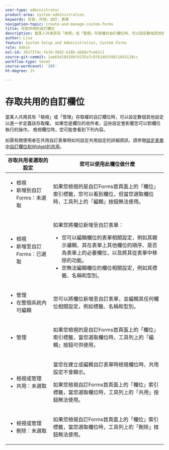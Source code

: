 ```yaml
---
user-type: administrator
product-area: system-administration
keywords: 存取，共用，自訂，表單
navigation-topic: create-and-manage-custom-forms
title: 存取共用的自訂欄位
description: 當某人共用具有「檢視」或「管理」存取權的自訂欄位時，可以設定數個其他設定以進一步定義該存取權。 如果您是欄位的收件者，這些設定會影響您可以對欄位執行的操作。 檢視欄位時，您可能會看到下列內容。
author: Lisa
feature: System Setup and Administration, Custom Forms
role: Admin
exl-id: 36172f4c-fe10-49d2-b10b-abb0cfce62c1
source-git-commit: 1ae65d18419bf4235a7c97614b539811643110cc
workflow-type: tm+mt
source-wordcount: '395'
ht-degree: 1%

---
```


# 存取共用的自訂欄位

當某人共用具有「檢視」或「管理」存取權的自訂欄位時，可以設定數個其他設定以進一步定義該存取權。 如果您是欄位的收件者，這些設定會影響您可以對欄位執行的操作。 檢視欄位時，您可能會看到下列內容。

如需有關使用者在共用自訂表單時如何設定共用設定的詳細資訊，請參閱[設定表單中自訂欄位和Widget的共用](/help/quicksilver/administration-and-setup/customize-workfront/create-manage-custom-forms/form-designer/manage-a-form/share-custom-fields.md)。

<table style="table-layout:auto"> 
 <col> 
 <col> 
 <thead> 
  <tr> 
   <th>存取共用者選取的設定</th> 
   <th>您可以使用此欄位做什麼</th> 
  </tr> 
 </thead> 
 <tbody> 
  <tr> 
   <td> 
    <ul> 
     <li>檢視</li> 
     <li>新增到自訂Forms：未選取</li> 
    </ul> </td> 
   <td> <p>如果您檢視的是自訂Forms首頁面上的「欄位」索引標籤，您可以看到欄位，但當您選取欄位時，工具列上的「編輯」按鈕無法使用。</p> </td> 
  </tr> 
  <tr> 
   <td> 
    <ul> 
     <li>檢視</li> 
     <li>新增至自訂Forms：已選取</li> 
    </ul> </td> 
   <td> <p>如果您將欄位新增至自訂表單：</p> 
    <ul> 
     <li>您可以編輯欄位的表單相關設定，例如其顯示邏輯、其在表單上其他欄位的順序、是否為表單上的必要欄位，以及將其從表單中移除的功能。</li> 
     <li>您無法編輯欄位的欄位相關設定，例如其標籤、名稱和型別。</li> 
    </ul> </td> 
  </tr> 
  <tr> 
   <td> 
    <ul> 
     <li>管理</li> 
     <li>在整個系統內可編輯</li> 
    </ul> </td> 
   <td>您可以將欄位新增至自訂表單，並編輯其任何欄位相關設定，例如標籤、名稱和型別。</td> 
  </tr> 
  <tr> 
   <td> 
    <ul> 
     <li>管理</li> 
    </ul> </td> 
   <td> <p>如果您檢視的是自訂Forms首頁面上的「欄位」索引標籤，當您選取欄位時，工具列上的「編輯」按鈕可供使用。</p> </td> 
  </tr> 
  <tr> 
   <td> 
    <ul> 
     <li>檢視或管理</li> 
     <li>共用：未選取</li> 
    </ul> </td> 
   <td> <p>當您在建立或編輯自訂表單時檢視欄位時，共用設定不會顯示。</p> <p>如果您檢視自訂Forms首頁面上的「欄位」索引標籤，當您選取欄位時，工具列上的「共用」按鈕無法使用。</p> </td> 
  </tr> 
  <tr> 
   <td> 
    <ul> 
     <li>檢視或管理</li> 
     <li>刪除：未選取</li> 
    </ul> </td> 
   <td> <p>如果您檢視自訂Forms首頁面上的「欄位」索引標籤，當您選取欄位時，工具列上的「刪除」按鈕無法使用。</p> </td> 
  </tr> 
 </tbody> 
</table>
